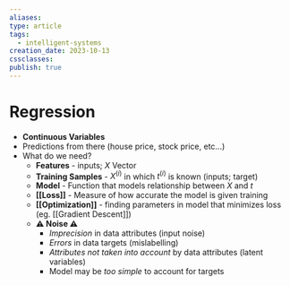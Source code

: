 ```yaml
---
aliases: 
type: article
tags:
  - intelligent-systems
creation_date: 2023-10-13
cssclasses: 
publish: true
---
```

# Regression
- **Continuous Variables**
- Predictions from there (house price, stock price, etc...)
- What do we need?
	- **Features** - inputs; $X$ Vector  
	- **Training Samples** - $X^{(i)}$ in which $t^{(i)}$ is known (inputs; target)
	- **Model** - Function that models relationship between $X$ and $t$
	- **[[Loss]]** - Measure of how accurate the model is given training
	- **[[Optimization]]** - finding parameters in model that minimizes loss (eg. [[Gradient Descent]])
	- **⚠ Noise ⚠**
		- *Imprecision* in data attributes (input noise)
		- *Errors* in data targets (mislabelling)
		- *Attributes not taken into account* by data attributes (latent variables)
		- Model may be *too simple* to account for targets